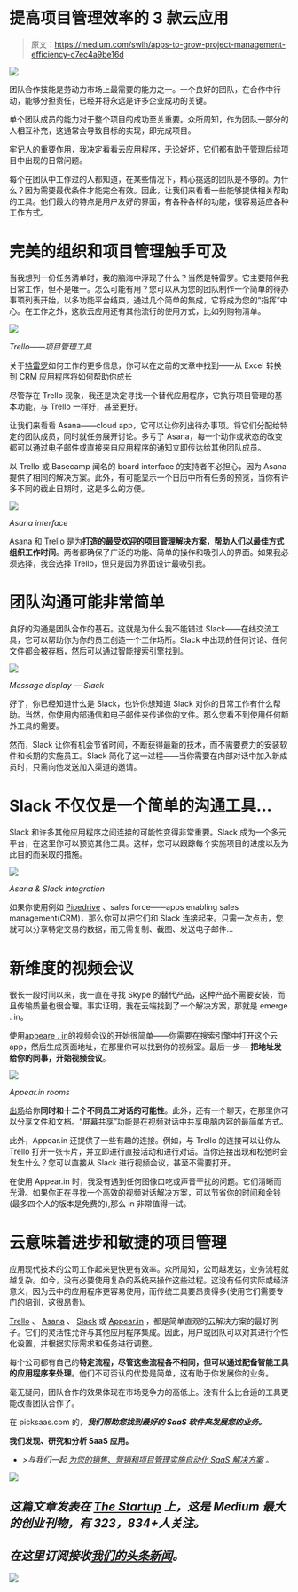 # 提高项目管理效率的 3 款云应用

> 原文：<https://medium.com/swlh/apps-to-grow-project-management-efficiency-c7ec4a9be16d>

![](img/f2b67a78de199962ce6a548093d51292.png)

团队合作技能是劳动力市场上最需要的能力之一。一个良好的团队，在合作中行动，能够分担责任，已经并将永远是许多企业成功的关键。

单个团队成员的能力对于整个项目的成功至关重要。众所周知，作为团队一部分的人相互补充，这通常会导致目标的实现，即完成项目。

牢记人的重要作用，我决定看看云应用程序，无论好坏，它们都有助于管理后续项目中出现的日常问题。

每个在团队中工作过的人都知道，在某些情况下，精心挑选的团队是不够的。为什么？因为需要最优条件才能完全有效。因此，让我们来看看一些能够提供相关帮助的工具。他们最大的特点是用户友好的界面，有各种各样的功能，很容易适应各种工作方式。

# 完美的组织和项目管理触手可及

当我想列一份任务清单时，我的脑海中浮现了什么？当然是特雷罗。它主要陪伴我日常工作，但不是唯一。怎么可能有用？您可以从为您的团队制作一个简单的待办事项列表开始，以多功能平台结束，通过几个简单的集成，它将成为您的“指挥”中心。在工作之外，这款云应用还有其他流行的使用方式，比如列购物清单。

![](img/b4406e78b08c281eeabe4e552b0d0635.png)

*Trello——项目管理工具*

关于[特雷罗](https://picksaas.com/project-management/trello?utm_source=blog)如何工作的更多信息，你可以在之前的文章中找到——从 Excel 转换到 CRM 应用程序将如何帮助你成长

尽管存在 Trello 现象，我还是决定寻找一个替代应用程序，它执行项目管理的基本功能，与 Trello 一样好，甚至更好。

让我们来看看 Asana——cloud app，它可以让你列出待办事项。将它们分配给特定的团队成员，同时就任务展开讨论。多亏了 Asana，每一个动作或状态的改变都可以通过电子邮件或直接来自应用程序的通知立即传达给其他团队成员。

以 Trello 或 Basecamp 闻名的 board interface 的支持者不必担心，因为 Asana 提供了相同的解决方案。此外，有可能显示一个日历中所有任务的预览，当你有许多不同的截止日期时，这是多么的方便。

![](img/6043ab54421df0afc92278c3d5a4c7c2.png)

*Asana interface*

[Asana](https://picksaas.com/project-management/asana?utm_source=blog) 和 [Trello](https://picksaas.com/project-management/trello?utm_source=blog) 是为**打造的最受欢迎的项目管理解决方案，帮助人们以最佳方式组织工作时间**。两者都确保了广泛的功能、简单的操作和吸引人的界面。如果我必须选择，我会选择 Trello，但只是因为界面设计最吸引我。

# 团队沟通可能非常简单

良好的沟通是团队合作的基石。这就是为什么我不能错过 Slack——在线交流工具，它可以帮助你为你的员工创造一个工作场所。Slack 中出现的任何讨论、任何文件都会被存档，然后可以通过智能搜索引擎找到。

![](img/01a91f760bfb74c948805c47eb1fcae4.png)

*Message display — Slack*

好了，你已经知道什么是 Slack，也许你想知道 Slack 对你的日常工作有什么帮助。当然，你使用内部通信和电子邮件来传递你的文件。那么您看不到使用任何额外工具的需要。

然而，Slack 让你有机会节省时间，不断获得最新的技术，而不需要费力的安装软件和长期的实施员工。Slack 简化了这一过程——当你需要在内部对话中加入新成员时，只需向他发送加入渠道的邀请。

# Slack 不仅仅是一个简单的沟通工具…

Slack 和许多其他应用程序之间连接的可能性变得非常重要。Slack 成为一个多元平台，在这里你可以预览其他工具。这样，您可以跟踪每个实施项目的进度以及为此目的而采取的措施。

![](img/441bf838e5a418400b7993ac8f675851.png)

*Asana & Slack integration*

如果你使用例如 [Pipedrive](https://picksaas.com/crm/pipedrive?utm_source=blog) 、sales force——apps enabling sales management(CRM)，那么你可以把它们和 Slack 连接起来。只需一次点击，您就可以分享特定交易的数据，而无需复制、截图、发送电子邮件…

# 新维度的视频会议

很长一段时间以来，我一直在寻找 Skype 的替代产品，这种产品不需要安装，而且传输质量也很合理。事实证明，我在云端找到了一个解决方案，那就是 emerge . in。

使用[appeare . in](https://picksaas.com/communication-tools/appear.in?utm_source=blog)的视频会议的开始很简单——你需要在搜索引擎中打开这个云 app，然后生成页面地址，在那里你可以找到你的视频室。最后一步— **把地址发给你的同事，开始视频会议**。

![](img/8c84b1efa393633e419f9c1db82adf74.png)

*Appear.in rooms*

[出场](https://picksaas.com/communication-tools/appear.in?utm_source=blog)给你**同时和十二个不同员工对话的可能性**。此外，还有一个聊天，在那里你可以分享文件和文档。“屏幕共享”功能是在视频对话中共享电脑内容的最简单方式。

此外，Appear.in 还提供了一些有趣的连接。例如，与 Trello 的连接可以让你从 Trello 打开一张卡片，并立即进行直接活动和进行对话。当你连接出现和松弛时会发生什么？您可以直接从 Slack 进行视频会议，甚至不需要打开。

在使用 Appear.in 时，我没有遇到任何图像口吃或声音干扰的问题。它们清晰而光滑。如果你正在寻找一个高效的视频对话解决方案，可以节省你的时间和金钱(最多四个人的版本是免费的),那么 in 非常值得一试。

# 云意味着进步和敏捷的项目管理

应用现代技术的公司工作起来更快更有效率。众所周知，公司越发达，业务流程就越复杂。如今，没有必要使用复杂的系统来操作这些过程。这没有任何实际或经济意义，因为云中的应用程序更容易使用，而传统工具要昂贵得多(使用它们需要专门的培训，这很昂贵)。

[Trello](https://picksaas.com/project-management/trello?utm_source=blog) 、 [Asana](https://picksaas.com/project-management/asana?utm_source=blog) 、 [Slack](https://picksaas.com/communication-tools/slack?utm_source=blog) 或 [Appear.in](https://picksaas.com/communication-tools/appear.in?utm_source=blog) ，都是简单直观的云解决方案的最好例子。它们的灵活性允许与其他应用程序集成。因此，用户或团队可以对其进行个性化设置，并根据实际需求和任务进行调整。

每个公司都有自己的**特定流程，尽管这些流程各不相同，但可以通过配备智能工具的应用程序来处理**。他们不可否认的优势是简单，这有助于你发展你的业务。

毫无疑问，团队合作的效果体现在市场竞争力的高低上。没有什么比合适的工具更能改善团队合作了。

在 picksaas.com 的[](https://picksaas.com/?utm_source=blog&utm_campaign=Monday)***，我们帮助您找到最好的 SaaS 软件来发展您的业务。***

**我们发现、研究和分析 SaaS 应用。**

*   **>与我们一起* [*为您的销售、营销和项目管理实施自动化 SaaS 解决方案*](https://picksaas.com/saas-application-implementation/?utm_source=blog&utm_campaign=Monday) *。**

*[![](img/308a8d84fb9b2fab43d66c117fcc4bb4.png)](https://medium.com/swlh)*

## *这篇文章发表在 [The Startup](https://medium.com/swlh) 上，这是 Medium 最大的创业刊物，有 323，834+人关注。*

## *在这里订阅接收[我们的头条新闻](http://growthsupply.com/the-startup-newsletter/)。*

*[![](img/b0164736ea17a63403e660de5dedf91a.png)](https://medium.com/swlh)*